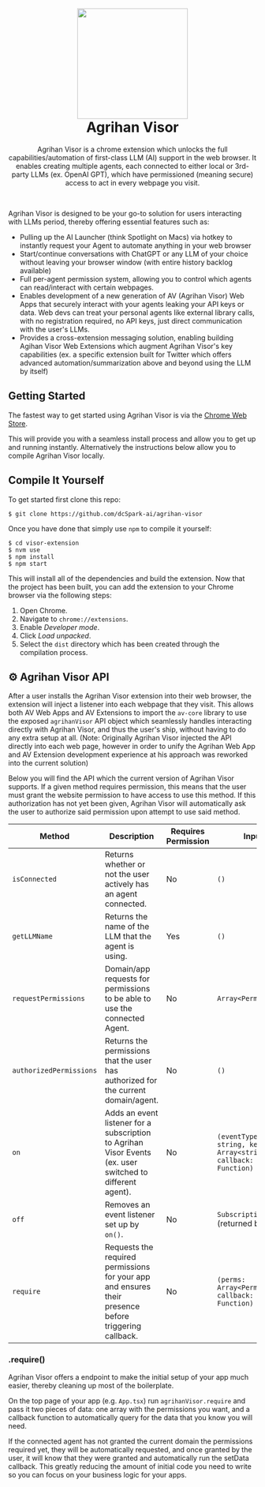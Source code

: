 <h1 align="center">
  <img src="assets/visor-logo.png" width="224px"/><br/>
  Agrihan Visor
</h1>
<p align="center">Agrihan Visor is a chrome extension which unlocks the full capabilities/automation of first-class LLM (AI) support in the web browser. It enables creating multiple agents, each connected to either local or 3rd-party LLMs (ex. OpenAI GPT), which have permissioned (meaning secure) access to act in every webpage you visit.</p><br/>

Agrihan Visor is designed to be your go-to solution for users interacting with LLMs period, thereby offering essential features such as:

- Pulling up the AI Launcher (think Spotlight on Macs) via hotkey to instantly request your Agent to automate anything in your web browser
- Start/continue conversations with ChatGPT or any LLM of your choice without leaving your browser window (with entire history backlog available)
- Full per-agent permission system, allowing you to control which agents can read/interact with certain webpages.
- Enables development of a new generation of AV (Agrihan Visor) Web Apps that securely interact with your agents leaking your API keys or data. Web devs can treat your personal agents like external library calls, with no registration required, no API keys, just direct communication with the user's LLMs.
- Provides a cross-extension messaging solution, enabling building Agihan Visor Web Extensions which augment Agrihan Visor's key capabilities (ex. a specific extension built for Twitter which offers advanced automation/summarization above and beyond using the LLM by itself)

## Getting Started

The fastest way to get started using Agrihan Visor is via the [Chrome Web Store]().

This will provide you with a seamless install process and allow you to get up and running instantly. Alternatively the instructions below allow you to compile Agrihan Visor locally.

## Compile It Yourself

To get started first clone this repo:

```
$ git clone https://github.com/dcSpark-ai/agrihan-visor
```

Once you have done that simply use `npm` to compile it yourself:

```
$ cd visor-extension
$ nvm use
$ npm install
$ npm start
```

This will install all of the dependencies and build the extension. Now that the project has been built, you can add the extension to your Chrome browser via the following steps:

1. Open Chrome.
2. Navigate to `chrome://extensions`.
3. Enable _Developer mode_.
4. Click _Load unpacked_.
5. Select the `dist` directory which has been created through the compilation process.

## ⚙️ Agrihan Visor API

After a user installs the Agrihan Visor extension into their web browser, the extension will inject a listener into each webpage that they visit. This allows both AV Web Apps and AV Extensions to import the `av-core` library to use the exposed `agrihanVisor` API object which seamlessly handles interacting directly with Agrihan Visor, and thus the user's ship, without having to do any extra setup at all. (Note: Originally Agrihan Visor injected the API directly into each web page, however in order to unify the Agrihan Web App and AV Extension development experience at his approach was reworked into the current solution)

Below you will find the API which the current version of Agrihan Visor supports. If a given method requires permission, this means that the user must grant the website permission to have access to use this method. If this authorization has not yet been given, Agrihan Visor will automatically ask the user to authorize said permission upon attempt to use said method.

| Method                  | Description                                                                                               | Requires Permission | Input                                                          | Returns             |
| ----------------------- | --------------------------------------------------------------------------------------------------------- | ------------------- | -------------------------------------------------------------- | ------------------- |
| `isConnected`           | Returns whether or not the user actively has an agent connected.                                          | No                  | `()`                                                           | `boolean`           |
| `getLLMName`            | Returns the name of the LLM that the agent is using.                                                      | Yes                 | `()`                                                           | `string`            |
| `requestPermissions`    | Domain/app requests for permissions to be able to use the connected Agent.                                | No                  | `Array<Permission>`                                            | `void`              |
| `authorizedPermissions` | Returns the permissions that the user has authorized for the current domain/agent.                        | No                  | `()`                                                           | `Array<Permission>` |
| `on`                    | Adds an event listener for a subscription to Agrihan Visor Events (ex. user switched to different agent). | No                  | `(eventType: string, keys: Array<string>, callback: Function)` | `Subscription`      |
| `off`                   | Removes an event listener set up by `on()`.                                                               | No                  | `Subscription` (returned by `.on()`)                           | undefined           |
| `require`               | Requests the required permissions for your app and ensures their presence before triggering callback.     | No                  | `(perms: Array<Permission>, callback: Function)`               | undefined           |

### .require()

Agrihan Visor offers a endpoint to make the initial setup of your app much easier, thereby cleaning up most of the boilerplate.

On the top page of your app (e.g. `App.tsx`) run `agrihanVisor.require` and pass it two pieces of data: one array with the permissions you want, and a callback function to automatically query for the data that you know you will need.

If the connected agent has not granted the current domain the permissions required yet, they will be automatically requested, and once granted by the user, it will know that they were granted and automatically run the setData callback. This greatly reducing the amount of initial code you need to write so you can focus on your business logic for your apps.
